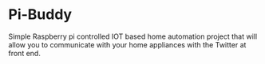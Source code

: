# Pi-Buddy
Simple Raspberry pi controlled IOT based home automation project that will allow you to communicate with your home appliances with the Twitter at front end.
